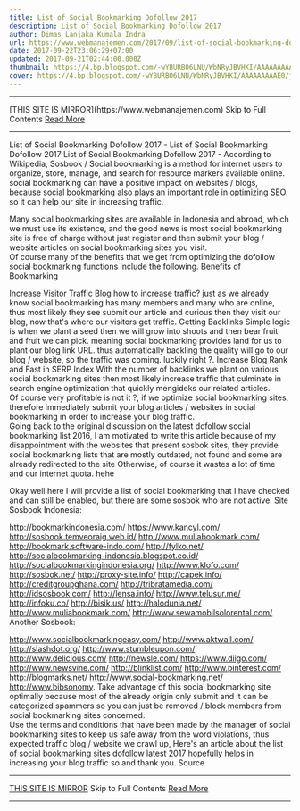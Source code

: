 ```yaml
---
title: List of Social Bookmarking Dofollow 2017
description: List of Social Bookmarking Dofollow 2017
author: Dimas Lanjaka Kumala Indra
url: https://www.webmanajemen.com/2017/09/list-of-social-bookmarking-dofollow.html
date: 2017-09-22T23:06:29+07:00
updated: 2017-09-21T02:44:00.000Z
thumbnail: https://4.bp.blogspot.com/-wYBURBO6LNU/WbNRyJBVHKI/AAAAAAAAAE0/jpCy2bnD9CY-322fJ6JcJdfEiH8MsXl9QCLcBGAs/s320/images%2B%252810%2529.jpg
cover: https://4.bp.blogspot.com/-wYBURBO6LNU/WbNRyJBVHKI/AAAAAAAAAE0/jpCy2bnD9CY-322fJ6JcJdfEiH8MsXl9QCLcBGAs/s320/images%2B%252810%2529.jpg
---
```


<hr/> [THIS SITE IS MIRROR](https://www.webmanajemen.com) Skip to Full Contents <a href="https://www.webmanajemen.com/2017/09/list-of-social-bookmarking-dofollow.html" rel="follow" class="button" id="read-more">Read More</a> <hr/> List of Social Bookmarking Dofollow 2017 - List of Social Bookmarking Dofollow 2017 List of Social Bookmarking Dofollow 2017 - According to Wikipedia, Sosbook / Social bookmarking is a method for internet users to organize, store, manage, and search for resource markers available online. social bookmarking can have a positive impact on websites / blogs, because social bookmarking also plays an important role in optimizing SEO. so it can help our site in increasing traffic.  

Many social bookmarking sites are available in Indonesia and abroad, which we must use its existence, and the good news is most social bookmarking site is free of charge without just register and then submit your blog / website articles on social bookmarking sites you visit.  
Of course many of the benefits that we get from optimizing the dofollow social bookmarking functions include the following. 
Benefits of Bookmarking

Increase Visitor Traffic Blog
 how to increase traffic? just as we already know social bookmarking has many members and many who are online, thus most likely they see submit our article and curious then they visit our blog, now that's where our visitors get traffic.
Getting Backlinks
 Simple logic is when we plant a seed then we will grow into shoots and then bear fruit and fruit we can pick. meaning social bookmarking provides land for us to plant our blog link URL. thus automatically backling the quality will go to our blog / website, so the traffic was coming. luckily right ?.
Increase Blog Rank and Fast in SERP Index
 With the number of backlinks we plant on various social bookmarking sites then most likely increase traffic that culminate in search engine optimization that quickly mengideks our related articles.  
Of course very profitable is not it ?, if we optimize social bookmarking sites, therefore immediately submit your blog articles / websites in social bookmarking in order to increase your blog traffic.  
Going back to the original discussion on the latest dofollow social bookmarking list 2016, I am motivated to write this article because of my disappointment with the websites that present sosbok sites, they provide social bookmarking lists that are mostly outdated, not found and some are already redirected to the site Otherwise, of course it wastes a lot of time and our internet quota. hehe  

Okay well here I will provide a list of social bookmarking that I have checked and can still be enabled, but there are some sosbok who are not active. 
Site Sosbook Indonesia:

http://bookmarkindonesia.com/
https://www.kancyl.com/
http://sosbook.temveoraig.web.id/
http://www.muliabookmark.com/
http://bookmark.software-indo.com/
http://fylko.net/
http://socialbookmarking-indonesia.blogspot.co.id/
http://socialbookmarkingindonesia.org/
http://www.klofo.com/
http://sosbok.net/
http://proxy-site.info/
http://capek.info/
http://creditgroupghana.com/
http://tribratamedia.com/
http://idsosbook.com/
http://lensa.info/
http://www.telusur.me/
http://infoku.co/
http://bisik.us/
http://halodunia.net/
http://www.muliabookmark.com/
http://www.sewamobilsolorental.com/
Another Sosbook:

http://www.socialbookmarkingeasy.com/
http://www.aktwall.com/
http://slashdot.org/
http://www.stumbleupon.com/
http://www.delicious.com/
http://newsle.com/
https://www.diigo.com/
http://www.newsvine.com/
http://blinklist.com/
http://www.pinterest.com/
http://blogmarks.net/
http://www.social-bookmarking.net/
http://www.bibsonomy.
Take advantage of this social bookmarking site optimally because most of the already origin only submit and it can be categorized spammers so you can just be removed / block members from social bookmarking sites concerned.  
Use the terms and conditions that have been made by the manager of social bookmarking sites to keep us safe away from the word violations, thus expected traffic blog / website we crawl up, Here's an article about the list of social bookmarking sites dofollow latest 2017 hopefully helps in increasing your blog traffic so and thank you. 
Source <hr/> [THIS SITE IS MIRROR](https://www.webmanajemen.com) Skip to Full Contents <a href="https://www.webmanajemen.com/2017/09/list-of-social-bookmarking-dofollow.html" rel="follow" class="button" id="read-more">Read More</a> <hr/>